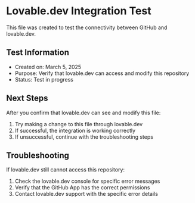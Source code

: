 # Lovable.dev Integration Test

This file was created to test the connectivity between GitHub and lovable.dev.

## Test Information

- Created on: March 5, 2025
- Purpose: Verify that lovable.dev can access and modify this repository
- Status: Test in progress

## Next Steps

After you confirm that lovable.dev can see and modify this file:

1. Try making a change to this file through lovable.dev
2. If successful, the integration is working correctly
3. If unsuccessful, continue with the troubleshooting steps

## Troubleshooting

If lovable.dev still cannot access this repository:

1. Check the lovable.dev console for specific error messages
2. Verify that the GitHub App has the correct permissions
3. Contact lovable.dev support with the specific error details
